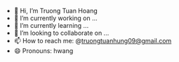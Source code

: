 - 👋 Hi, I’m Truong Tuan Hoang
- 🔭 I’m currently working on ...
- 🌱 I’m currently learning ...
- 👯 I’m looking to collaborate on ...
- 📫 How to reach me: @truongtuanhung09@gmail.com
- 😄 Pronouns: hwang

